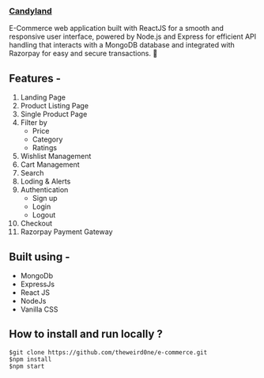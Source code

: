### [Candyland](https://candyland-by-amlan.vercel.app/) 

E-Commerce web application built with ReactJS for a smooth and responsive user interface, powered by Node.js and Express for efficient API handling that interacts with a MongoDB database and integrated with Razorpay for easy and secure transactions. 🚀

## Features -
1. Landing Page
2. Product Listing Page
3. Single Product Page
4. Filter by
   - Price
   - Category
   - Ratings
5. Wishlist Management
6. Cart Management
7. Search
8. Loding & Alerts
9. Authentication
    - Sign up
    - Login
    - Logout
11. Checkout
12. Razorpay Payment Gateway

## Built using -
  - MongoDb
  - ExpressJs
  - React JS
  - NodeJs
  - Vanilla CSS

## How to install and run locally ?
```
$git clone https://github.com/theweird0ne/e-commerce.git
$npm install
$npm start
```
